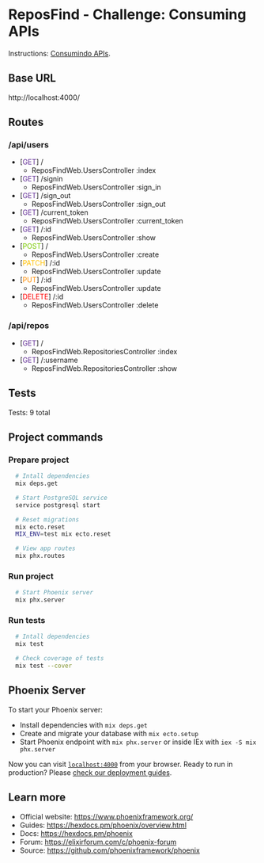 # ReposFind - Challenge: Consuming APIs

Instructions: [Consumindo APIs](https://www.notion.so/Desafio-01-Consumindo-APIs-59b66c4fc14147ff82a6e73b9ce23e85).

## Base URL
http://localhost:4000/

## Routes
### /api/users
* [<span style="color:#663399">GET</span>] / 
  + ReposFindWeb.UsersController :index
* [<span style="color:#663399">GET</span>] /signin
  + ReposFindWeb.UsersController :sign_in
* [<span style="color:#663399">GET</span>] /sign_out
  + ReposFindWeb.UsersController :sign_out
* [<span style="color:#663399">GET</span>] /current_token
  + ReposFindWeb.UsersController :current_token
* [<span style="color:#663399">GET</span>] /:id 
  + ReposFindWeb.UsersController :show
* [<span style="color:#79c900">POST</span>] / 
  + ReposFindWeb.UsersController :create
* [<span style="color:#ffc000">PATCH</span>] /:id 
  + ReposFindWeb.UsersController :update
* [<span style="color:#ff8c00">PUT</span>] /:id 
  + ReposFindWeb.UsersController :update
* [<span style="color:#ff0000">DELETE</span>] /:id 
  + ReposFindWeb.UsersController :delete

### /api/repos
* [<span style="color:#663399">GET</span>] / 
  + ReposFindWeb.RepositoriesController :index
* [<span style="color:#663399">GET</span>] /:username
  + ReposFindWeb.RepositoriesController :show 
## Tests
Tests: 9 total
## Project commands
### Prepare project
```bash
  # Intall dependencies
  mix deps.get

  # Start PostgreSQL service
  service postgresql start

  # Reset migrations
  mix ecto.reset
  MIX_ENV=test mix ecto.reset 

  # View app routes
  mix phx.routes
```
### Run project
```bash
  # Start Phoenix server
  mix phx.server
```

### Run tests
```bash
  # Intall dependencies
  mix test

  # Check coverage of tests
  mix test --cover
```

## Phoenix Server

To start your Phoenix server:

  * Install dependencies with `mix deps.get`
  * Create and migrate your database with `mix ecto.setup`
  * Start Phoenix endpoint with `mix phx.server` or inside IEx with `iex -S mix phx.server`

Now you can visit [`localhost:4000`](http://localhost:4000) from your browser.
Ready to run in production? Please [check our deployment guides](https://hexdocs.pm/phoenix/deployment.html).

## Learn more
  * Official website: https://www.phoenixframework.org/
  * Guides: https://hexdocs.pm/phoenix/overview.html
  * Docs: https://hexdocs.pm/phoenix
  * Forum: https://elixirforum.com/c/phoenix-forum
  * Source: https://github.com/phoenixframework/phoenix
